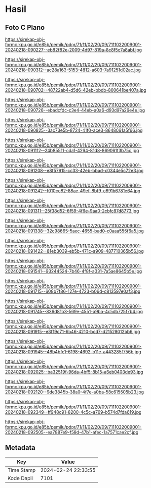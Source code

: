 # Hasil

## Foto C Plano

https://sirekap-obj-formc.kpu.go.id/e85b/pemilu/pdpr/71/11/02/20/09/7111022009001-20240218-090227--eb82f82e-2009-4d97-819a-8c8f5c7a8abf.jpg

https://sirekap-obj-formc.kpu.go.id/e85b/pemilu/pdpr/71/11/02/20/09/7111022009001-20240218-090312--ac28a163-5153-4812-a603-7a91251d02ac.jpg

https://sirekap-obj-formc.kpu.go.id/e85b/pemilu/pdpr/71/11/02/20/09/7111022009001-20240218-090702--48722ab4-d5d6-42eb-bbdb-800641be407a.jpg

https://sirekap-obj-formc.kpu.go.id/e85b/pemilu/pdpr/71/11/02/20/09/7111022009001-20240218-090726--ebadcfdc-c3e4-44eb-a0a6-d93d97a26e4e.jpg

https://sirekap-obj-formc.kpu.go.id/e85b/pemilu/pdpr/71/11/02/20/09/7111022009001-20240218-090825--3ac73e5b-8724-41f0-ace3-8648061a5f66.jpg

https://sirekap-obj-formc.kpu.go.id/e85b/pemilu/pdpr/71/11/02/20/09/7111022009001-20240218-091112--24b85511-cda1-4264-81d8-869061f3b75c.jpg

https://sirekap-obj-formc.kpu.go.id/e85b/pemilu/pdpr/71/11/02/20/09/7111022009001-20240218-091208--e8f57915-cc33-42eb-bbad-c0344e5c72e3.jpg

https://sirekap-obj-formc.kpu.go.id/e85b/pemilu/pdpr/71/11/02/20/09/7111022009001-20240218-091242--f010cc82-88ae-49ef-8bf9-c891b6781e64.jpg

https://sirekap-obj-formc.kpu.go.id/e85b/pemilu/pdpr/71/11/02/20/09/7111022009001-20240218-091311--25f38d52-6f59-4f6e-9aa0-2cbfc87d8773.jpg

https://sirekap-obj-formc.kpu.go.id/e85b/pemilu/pdpr/71/11/02/20/09/7111022009001-20240218-091338--32c98665-5aec-4655-bad0-c0aaa555f6a5.jpg

https://sirekap-obj-formc.kpu.go.id/e85b/pemilu/pdpr/71/11/02/20/09/7111022009001-20240218-091422--81eb3039-eb5b-471c-a909-487710365b56.jpg

https://sirekap-obj-formc.kpu.go.id/e85b/pemilu/pdpr/71/11/02/20/09/7111022009001-20240218-091541--93244524-7b46-4f8f-a331-7a5ae8645b5e.jpg

https://sirekap-obj-formc.kpu.go.id/e85b/pemilu/pdpr/71/11/02/20/09/7111022009001-20240218-091715--608b7f86-127e-4723-b06d-c813597e0af3.jpg

https://sirekap-obj-formc.kpu.go.id/e85b/pemilu/pdpr/71/11/02/20/09/7111022009001-20240218-091745--836d81b3-569e-4551-a9ba-4c5db725f7b4.jpg

https://sirekap-obj-formc.kpu.go.id/e85b/pemilu/pdpr/71/11/02/20/09/7111022009001-20240218-091915--e3f19c71-6b46-4210-bcd7-d21528012bb6.jpg

https://sirekap-obj-formc.kpu.go.id/e85b/pemilu/pdpr/71/11/02/20/09/7111022009001-20240218-091945--48b4bfe1-6198-4692-b11e-a443285f756b.jpg

https://sirekap-obj-formc.kpu.go.id/e85b/pemilu/pdpr/71/11/02/20/09/7111022009001-20240218-092025--ba32519f-96da-4bf5-8b15-a6eb0403de93.jpg

https://sirekap-obj-formc.kpu.go.id/e85b/pemilu/pdpr/71/11/02/20/09/7111022009001-20240218-092120--9de3845b-38a0-4f7e-a0ba-58c615505b23.jpg

https://sirekap-obj-formc.kpu.go.id/e85b/pemilu/pdpr/71/11/02/20/09/7111022009001-20240218-092349--ff948c91-8200-4c5c-a769-b574d7fda619.jpg

https://sirekap-obj-formc.kpu.go.id/e85b/pemilu/pdpr/71/11/02/20/09/7111022009001-20240218-092505--ea7887e9-f58d-47b1-afec-1a7571cae2cf.jpg


## Metadata

| Key        | Value               |
| ---------- | ------------------- |
| Time Stamp | 2024-02-24 22:33:55 |
| Kode Dapil | 7101                |



